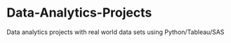 # Data-Analytics-Projects
Data analytics projects with real world data sets using Python/Tableau/SAS

